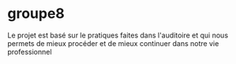 # groupe8
Le projet est basé sur le pratiques faites dans l'auditoire et qui nous permets de mieux procéder et de mieux continuer dans notre vie professionnel  

